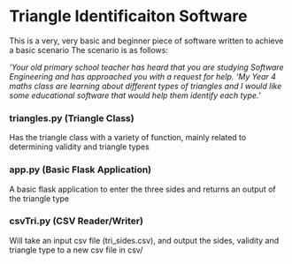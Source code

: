 # Triangle Identificaiton Software

This is a very, very basic and beginner piece of software written to achieve a basic scenario
The scenario is as follows:

*'Your old primary school teacher has heard that you are studying Software Engineering and has approached you with a request for help.
‘My Year 4 maths class are learning about different types of triangles and I would like some educational software that would help them identify each type.’*

### triangles.py (Triangle Class)
Has the triangle class with a variety of function, mainly related to determining validity and triangle types

### app.py (Basic Flask Application)
A basic flask application to enter the three sides and returns an output of the triangle type

### csvTri.py (CSV Reader/Writer)
Will take an input csv file (tri_sides.csv), and output the sides, validity and triangle type to a new csv file in csv/